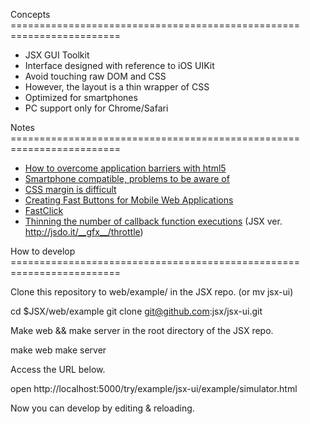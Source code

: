 Concepts
 ================================================== ===================

 * JSX GUI Toolkit
 * Interface designed with reference to iOS UIKit
 * Avoid touching raw DOM and CSS
 * However, the layout is a thin wrapper of CSS
 * Optimized for smartphones
 * PC support only for Chrome/Safari

 Notes
 ================================================== ===================

 * [How to overcome application barriers with html5](http://0-9.sakura.ne.jp/pub/appsemi/start.html)
 * [Smartphone compatible, problems to be aware of](http://www.slideshare.net/HiroakiWakamatsu/ss-14011485)
 * [CSS margin is difficult](http://kojika17.com/2012/08/margin-of-css.php)
 * [Creating Fast Buttons for Mobile Web Applications](https://developers.google.com/mobile/articles/fast_buttons)
  * [FastClick](http://jsdo.it/kyo_ago/fastClick)
 * [Thinning the number of callback function executions](http://level0.kayac.com/#!2012/07/post_115.php) (JSX ver. http://jsdo.it/__gfx__/throttle)

 How to develop
 ================================================== ===================

 Clone this repository to web/example/ in the JSX repo.
 (or mv jsx-ui)

 cd $JSX/web/example
 git clone git@github.com:jsx/jsx-ui.git

 Make web && make server in the root directory of the JSX repo.

 make web
 make server

 Access the URL below.

 open http://localhost:5000/try/example/jsx-ui/example/simulator.html

 Now you can develop by editing & reloading.
